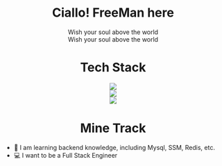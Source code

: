 <div align="center">

# Ciallo! FreeMan here

Wish your soul above the world<br>
Wish your soul above the world
<br>

# Tech Stack

  <a href="https://skillicons.dev">
    <img src="https://skillicons.dev/icons?i=c,cpp,java,python,r" />
  </a>
    <br>
  <a href="https://skillicons.dev">
    <img src="https://skillicons.dev/icons?i=html,css,sass,javascript,spring" />
  </a>
    <br>
  <a href="https://skillicons.dev">
    <img src="https://skillicons.dev/icons?i=mysql,redis,git,vscode,md" />
  </a>

</div>

# <div align="center">Mine Track</div>
+ 🚀 I am learning backend knowledge, including Mysql, SSM, Redis, etc.
+ 💻 I want to be a Full Stack Engineer